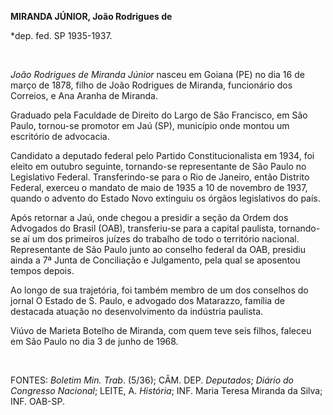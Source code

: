 **MIRANDA JÚNIOR, João Rodrigues de**

\*dep. fed. SP 1935-1937.

 

*João Rodrigues de Miranda Júnior* nasceu em Goiana (PE) no dia 16 de
março de 1878, filho de João Rodrigues de Miranda, funcionário dos
Correios, e Ana Aranha de Miranda.

Graduado pela Faculdade de Direito do Largo de São Francisco, em São
Paulo, tornou-se promotor em Jaú (SP), município onde montou um
escritório de advocacia.

Candidato a deputado federal pelo Partido Constitucionalista em 1934,
foi eleito em outubro seguinte, tornando-se representante de São Paulo
no Legislativo Federal. Transferindo-se para o Rio de Janeiro, então
Distrito Federal, exerceu o mandato de maio de 1935 a 10 de novembro de
1937, quando o advento do Estado Novo extinguiu os órgãos legislativos
do país.

Após retornar a Jaú, onde chegou a presidir a seção da Ordem dos
Advogados do Brasil (OAB), transferiu-se para a capital paulista,
tornando-se aí um dos primeiros juízes do trabalho de todo o território
nacional. Representante de São Paulo junto ao conselho federal da OAB,
presidiu ainda a 7ª Junta de Conciliação e Julgamento, pela qual se
aposentou tempos depois.

Ao longo de sua trajetória, foi também membro de um dos conselhos do
jornal O Estado de S. Paulo, e advogado dos Matarazzo, família de
destacada atuação no desenvolvimento da indústria paulista.

Viúvo de Marieta Botelho de Miranda, com quem teve seis filhos, faleceu
em São Paulo no dia 3 de junho de 1968.

 

FONTES: *Boletim Min. Trab*. (5/36); CÂM. DEP. *Deputados*; *Diário do
Congresso Nacional*; LEITE, A. *História*; INF. Maria Teresa Miranda da
Silva; INF. OAB-SP.

 
